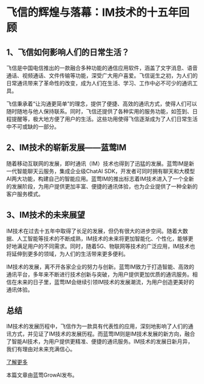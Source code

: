 # 飞信的辉煌与落幕：IM技术的十五年回顾

## 1、飞信如何影响人们的日常生活？

飞信是中国电信推出的一款融合多种功能的通信应用软件，涵盖了文字消息、语音通话、视频通话、文件传输等功能，深受广大用户喜爱。飞信诞生之初，为人们的日常通讯带来了革命性的改变，成为人们在生活、学习、工作中必不可少的通讯工具。

飞信秉承着“让沟通更简单”的理念，提供了便捷、高效的通讯方式，使得人们可以随时随地与他人保持联系。同时，飞信还提供了各种实用的服务功能，如签到、日程提醒等，极大地方便了用户的生活。这些功用使得飞信逐渐成为了人们日常生活中不可或缺的一部分。

## 2、IM技术的崭新发展——蓝莺IM

随着移动互联网的发展，即时通讯（IM）技术也得到了迅猛的发展。蓝莺IM是新一代智能聊天云服务，集成企业级ChatAI SDK，开发者可同时拥有聊天和大模型AI两大功能，构建自己的智能应用。蓝莺IM的推出标志着IM技术进入了一个全新的发展阶段，为用户提供更加丰富、便捷的通讯体验，也为企业提供了一种全新的客户服务模式。

## 3、IM技术的未来展望

IM技术在过去十五年中取得了长足的发展，但仍有很大的进步空间。随着大数据、人工智能等技术的不断成熟，IM技术的未来将更加智能化、个性化，能够更好地满足用户的不同需求。同时，随着5G、物联网等技术的广泛应用，IM技术也将延伸到更多的领域，为人们的生活带来更多便利。

IM技术的发展，离不开各家企业的努力与创新。蓝莺IM致力于打造智能、高效的通讯平台，多年来不断进行技术创新与突破，为用户提供更加优质的通讯服务。相信在未来的日子里，蓝莺IM会继续引领IM技术的发展潮流，为用户创造更美好的通讯体验。

## 总结
IM技术的发展历程中，飞信作为一款具有代表性的应用，深刻地影响了人们的通讯方式，并见证了IM技术的发展历程。而蓝莺IM则是IM技术发展的新方向，融合了智能AI技术，为用户提供更精准、便捷的通讯服务。IM技术的发展日新月异，我们有理由对未来充满信心。

[了解更多](https://www.lanyingim.com)

本篇文章由蓝莺GrowAI发布。